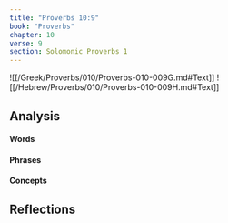 ```yaml
---
title: "Proverbs 10:9"
book: "Proverbs"
chapter: 10
verse: 9
section: Solomonic Proverbs 1
---
```

![[/Greek/Proverbs/010/Proverbs-010-009G.md#Text]]
![[/Hebrew/Proverbs/010/Proverbs-010-009H.md#Text]]

## Analysis

#### Words

#### Phrases

#### Concepts

## Reflections
